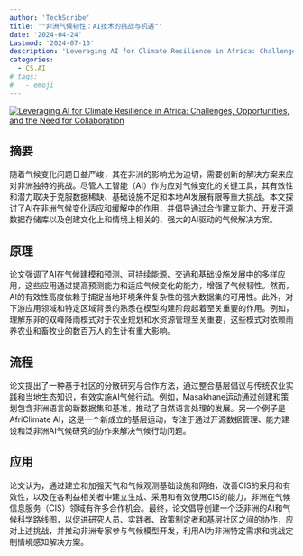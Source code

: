 ```yaml
---
author: 'TechScribe'
title: '"非洲气候韧性：AI技术的挑战与机遇"'
date: '2024-04-24'
Lastmod: '2024-07-10'
description: 'Leveraging AI for Climate Resilience in Africa: Challenges, Opportunities, and the Need for Collaboration'
categories:
  - CS.AI
# tags:
#   - emoji
---
```


[![Leveraging AI for Climate Resilience in Africa: Challenges, Opportunities, and the Need for Collaboration](https://arxiv-research-1301205113.cos.ap-guangzhou.myqcloud.com/images/2407.05210v1.pdf_0.jpg)](https://arxiv.org/abs/2407.05210v1)

## 摘要

随着气候变化问题日益严峻，其在非洲的影响尤为迫切，需要创新的解决方案来应对非洲独特的挑战。尽管人工智能（AI）作为应对气候变化的关键工具，其有效性和潜力取决于克服数据稀缺、基础设施不足和本地AI发展有限等重大挑战。本文探讨了AI在非洲气候变化适应和缓解中的作用，并倡导通过合作建立能力、开发开源数据存储库以及创建文化上和情境上相关的、强大的AI驱动的气候解决方案。<!--more-->

## 原理

论文强调了AI在气候建模和预测、可持续能源、交通和基础设施发展中的多样应用，这些应用通过提高预测能力和适应气候变化的能力，增强了气候韧性。然而，AI的有效性高度依赖于捕捉当地环境条件复杂性的强大数据集的可用性。此外，对下游应用领域和特定区域背景的熟悉在模型构建阶段起着至关重要的作用。例如，理解东非的双峰降雨模式对于农业规划和水资源管理至关重要，这些模式对依赖雨养农业和畜牧业的数百万人的生计有重大影响。

## 流程

论文提出了一种基于社区的分散研究与合作方法，通过整合基层倡议与传统农业实践和当地生态知识，有效实施AI气候行动。例如，Masakhane运动通过创建和策划包含非洲语言的新数据集和基准，推动了自然语言处理的发展。另一个例子是AfriClimate AI，这是一个新成立的基层运动，专注于通过开源数据管理、能力建设和泛非洲AI气候研究的协作来解决气候行动问题。

## 应用

论文认为，通过建立和加强天气和气候观测基础设施和网络，改善CIS的采用和有效性，以及在各利益相关者中建立生成、采用和有效使用CIS的能力，非洲在气候信息服务（CIS）领域有许多合作机会。最终，论文倡导创建一个泛非洲的AI和气候科学路线图，以促进研究人员、实践者、政策制定者和基层社区之间的协作，应对上述挑战，并推动非洲专家参与气候模型开发，利用AI为非洲特定需求和挑战定制情境感知解决方案。